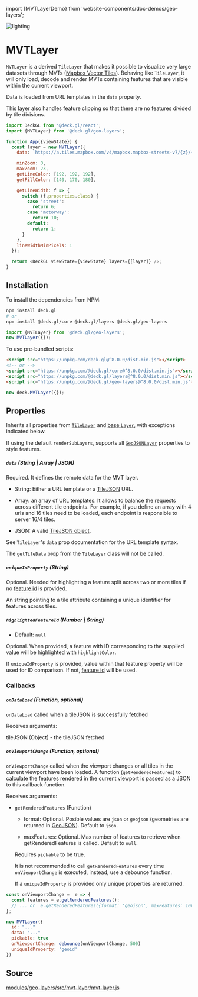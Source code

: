 import {MVTLayerDemo} from 'website-components/doc-demos/geo-layers';

<MVTLayerDemo />

<p class="badges">
  <img src="https://img.shields.io/badge/lighting-yes-blue.svg?style=flat-square" alt="lighting" />
</p>

# MVTLayer

`MVTLayer` is a derived `TileLayer` that makes it possible to visualize very large datasets through MVTs ([Mapbox Vector Tiles](https://docs.mapbox.com/vector-tiles/specification/)). Behaving like `TileLayer`, it will only load, decode and render MVTs containing features that are visible within the current viewport.

Data is loaded from URL templates in the `data` property.

This layer also handles feature clipping so that there are no features divided by tile divisions.

```js
import DeckGL from '@deck.gl/react';
import {MVTLayer} from '@deck.gl/geo-layers';

function App({viewState}) {
  const layer = new MVTLayer({
    data: `https://a.tiles.mapbox.com/v4/mapbox.mapbox-streets-v7/{z}/{x}/{y}.vector.pbf?access_token=${MAPBOX_TOKEN}`,

    minZoom: 0,
    maxZoom: 23,
    getLineColor: [192, 192, 192],
    getFillColor: [140, 170, 180],

    getLineWidth: f => {
      switch (f.properties.class) {
        case 'street':
          return 6;
        case 'motorway':
          return 10;
        default:
          return 1;
      }
    },
    lineWidthMinPixels: 1
  });

  return <DeckGL viewState={viewState} layers={[layer]} />;
}
```


## Installation

To install the dependencies from NPM:

```bash
npm install deck.gl
# or
npm install @deck.gl/core @deck.gl/layers @deck.gl/geo-layers
```

```js
import {MVTLayer} from '@deck.gl/geo-layers';
new MVTLayer({});
```

To use pre-bundled scripts:

```html
<script src="https://unpkg.com/deck.gl@^8.0.0/dist.min.js"></script>
<!-- or -->
<script src="https://unpkg.com/@deck.gl/core@^8.0.0/dist.min.js"></script>
<script src="https://unpkg.com/@deck.gl/layers@^8.0.0/dist.min.js"></script>
<script src="https://unpkg.com/@deck.gl/geo-layers@^8.0.0/dist.min.js"></script>
```

```js
new deck.MVTLayer({});
```


## Properties

Inherits all properties from [`TileLayer`](/docs/api-reference/geo-layers/tile-layer.md) and [base `Layer`](/docs/api-reference/core/layer.md), with exceptions indicated below.

If using the default `renderSubLayers`, supports all [`GeoJSONLayer`](/docs/api-reference/layers/geojson-layer.md) properties to style features.


##### `data` (String | Array | JSON)

Required. It defines the remote data for the MVT layer.

- String: Either a URL template or a [TileJSON](https://github.com/mapbox/tilejson-spec) URL. 

- Array: an array of URL templates. It allows to balance the requests across different tile endpoints. For example, if you define an array with 4 urls and 16 tiles need to be loaded, each endpoint is responsible to server 16/4 tiles.

- JSON: A valid [TileJSON object](https://github.com/mapbox/tilejson-spec/tree/master/2.2.0).

See `TileLayer`'s `data` prop documentation for the URL template syntax.

The `getTileData` prop from the `TileLayer` class will not be called.

##### `uniqueIdProperty` (String)

Optional. Needed for highlighting a feature split across two or more tiles if no [feature id](https://github.com/mapbox/vector-tile-spec/tree/master/2.1#42-features) is provided.

An string pointing to a tile attribute containing a unique identifier for features across tiles.

##### `highlightedFeatureId` (Number | String)

* Default: `null`

Optional. When provided, a feature with ID corresponding to the supplied value will be highlighted with `highlightColor`.

If `uniqueIdProperty` is provided, value within that feature property will be used for ID comparison. If not, [feature id](https://github.com/mapbox/vector-tile-spec/tree/master/2.1#42-features) will be used.


### Callbacks

##### `onDataLoad` (Function, optional)

`onDataLoad` called when a tileJSON is successfully fetched

Receives arguments:

tileJSON (Object) - the tileJSON fetched

##### `onViewportChange` (Function, optional)

`onViewportChange` called when the viewport changes or all tiles in the current viewport have been loaded. A function (`getRenderedFeatures`) to calculate the features rendered in the current viewport is passed as a JSON to this callback function.


Receives arguments:

* `getRenderedFeatures` (Function)

  + format: Optional. Posible values are `json` or `geojson` (geometries are returned in [GeoJSON](https://tools.ietf.org/html/rfc7946)). Default to `json`. 

  + maxFeatures: Optional. Max number of features to retrieve when getRenderedFeatures is called. Default to `null`.

  Requires `pickable` to be true.

  It is not recommended to call `getRenderedFeatures` every time `onViewportChange` is executed, instead, use a debounce function.

  If a `uniqueIdProperty` is provided only unique properties are returned.

```javascript
const onViewportChange =  e => {
  const features = e.getRenderedFeatures();
  // ... or  e.getRenderedFeatures({format: 'geojson', maxFeatures: 1000});
};

new MVTLayer({
  id: "..."
  data: "..."
  pickable: true
  onViewportChange: debounce(onViewportChange, 500)
  uniqueIdProperty: 'geoid'
})
```

## Source

[modules/geo-layers/src/mvt-layer/mvt-layer.js](https://github.com/visgl/deck.gl/tree/master/modules/geo-layers/src/mvt-layer/mvt-layer.js)

